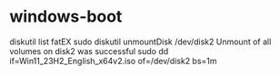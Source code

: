 # windows-boot
diskutil list
fatEX
sudo diskutil unmountDisk /dev/disk2
Unmount of all volumes on disk2 was successful
sudo dd if=Win11_23H2_English_x64v2.iso of=/dev/disk2 bs=1m
